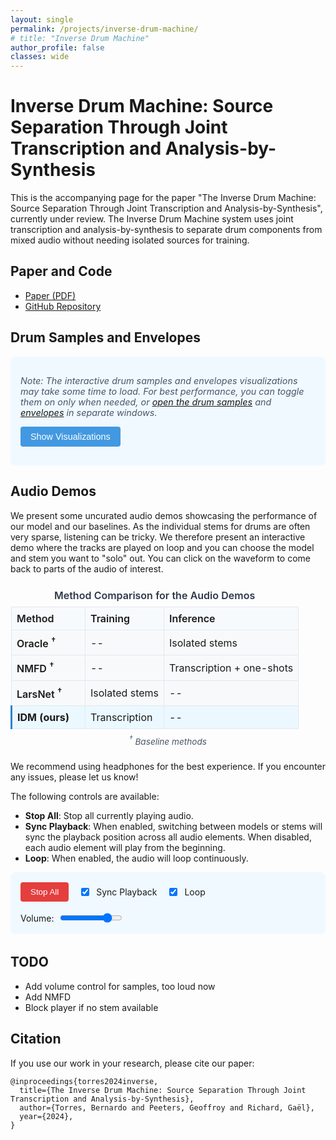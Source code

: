 ```yaml
---
layout: single
permalink: /projects/inverse-drum-machine/
# title: "Inverse Drum Machine"
author_profile: false
classes: wide
---
```


<style>
.track-section {
  margin-bottom: 2.5rem;
  border-bottom: 1px solid #eaeaea;
  padding-bottom: 1.5rem;
}

.track-title {
  font-size: 1.2rem;
  font-weight: bold;
  margin-bottom: 1rem;
  color: #2b6cb0;
}

.comparison-table {
  width: 100%;
  border-collapse: collapse;
  margin-bottom: 1.5rem;
  overflow-x: auto;
  display: block;
}

.comparison-table th, .comparison-table td {
  padding: 0.5rem;
  border: 1px solid #e2e8f0;
}

.comparison-table th {
  background-color: #f7fafc;
  text-align: left;
  font-weight: 600;
}

.comparison-table td {
  background-color: #f8f9fa;
}

.model-name {
  font-weight: 600;
  min-width: 100px;
}

.player-button {
  background-color: #4299e1;
  color: white;
  border: none;
  border-radius: 0.25rem;
  padding: 0.5rem;
  cursor: pointer;
  width: 100%;
  position: relative;
  transition: all 0.2s;
}

.player-button:hover {
  background-color: #3182ce;
}

.player-button.playing {
  background-color: #e53e3e;
}

.player-button.playing:hover {
  background-color: #c53030;
}

.player-button.unavailable {
  background-color: #a0aec0;
  opacity: 0.5;
  cursor: not-allowed;
}

.player-button.unavailable:hover {
  background-color: #a0aec0;
}

.progress-indicator {
  position: absolute;
  bottom: 0;
  left: 0;
  height: 3px;
  width: 0%;
  background-color: rgba(255, 255, 255, 0.7);
  transition: width 0.1s linear;
}

.global-controls {
  display: flex;
  flex-wrap: wrap;
  gap: 1rem;
  margin-bottom: 2rem;
  padding: 1rem;
  background-color: #f0f9ff;
  border-radius: 0.5rem;
  align-items: center;
}

.control-group {
  display: flex;
  align-items: center;
  gap: 0.5rem;
}

.volume-slider {
  width: 100px;
}

.stop-all-button {
  background-color: #e53e3e;
  color: white;
  padding: 0.5rem 1rem;
  border: none;
  border-radius: 0.25rem;
  cursor: pointer;
}

.stop-all-button:hover {
  background-color: #c53030;
}

/* Waveform styles */
.waveform-container {
  margin-bottom: 1.5rem;
}

.waveform {
  height: 80px;
  margin-bottom: 0.5rem;
  background-color: #f7fafc;
  border: 1px solid #e2e8f0;
  border-radius: 4px;
}

.stem-waveform {
  height: 60px;
  margin-bottom: 0.75rem;
  background-color: #f7fafc;
  border: 1px solid #e2e8f0;
  border-radius: 4px;
  display: none; /* Hidden by default */
}

.waveform-label {
  font-size: 0.8rem;
  color: #4a5568;
  margin-bottom: 0.25rem;
  font-weight: 600;
}

@media (max-width: 768px) {
  .comparison-table td, .comparison-table th {
    padding: 0.3rem;
  }
  
  .model-name {
    font-size: 0.8rem;
    min-width: 70px;
  }
  
  .player-button {
    padding: 0.3rem;
    font-size: 0.8rem;
  }
  
  .global-controls {
    flex-direction: column;
    align-items: flex-start;
  }
  
  .control-group.volume {
    width: 100%;
  }
  
  .volume-slider {
    width: 100%;
  }
}
</style>

# Inverse Drum Machine: Source Separation Through Joint Transcription and Analysis-by-Synthesis

This is the accompanying page for the paper "The Inverse Drum Machine: Source Separation Through Joint Transcription and Analysis-by-Synthesis", currently under review. The Inverse Drum Machine system uses joint transcription and analysis-by-synthesis to separate drum components from mixed audio without needing isolated sources for training.

## Paper and Code

- [Paper (PDF)](/documents/inverse_drum_machine.pdf) <!-- Add your paper link when available -->
- [GitHub Repository](https://github.com/bernardo-torres/inverse-drum-machine) <!-- Add your GitHub repo link -->


<h2>Drum Samples and Envelopes</h2>

<div class="additional-content-controls">
  <p class="content-notice">
    <i>Note: The interactive drum samples and envelopes visualizations may take some time to load. For best performance, you can toggle them on only when needed, or <a href="/assets/html/inverse-drum-machine/IDM/test_drum_samples.html" target="_blank">open the drum samples</a> and <a href="/assets/html/inverse-drum-machine/IDM/test_envelopes.html" target="_blank">envelopes</a> in separate windows.</i>
  </p>
  
  <button id="toggleVisualizationsBtn" class="toggle-button">Show Visualizations</button>
</div>

<div id="visualizationsContainer" style="display: none; margin-top: 1rem;">
  <div class="iframe-container" style="display: flex; flex-wrap: wrap; gap: 1rem;">
    <div style="flex: 1 1 100%; min-width: 300px;">
      <h3>Drum Samples</h3>
      <div class="iframe-placeholder" data-src="/assets/html/inverse-drum-machine/IDM/test_drum_samples.html">
        <div class="placeholder-content">Click to load Drum Samples visualization</div>
      </div>
    </div>
    
    <div style="flex: 1 1 100%; min-width: 300px;">
      <h3>Envelopes</h3>
      <div class="iframe-placeholder" data-src="/assets/html/inverse-drum-machine/IDM/test_envelopes.html">
        <div class="placeholder-content">Click to load Envelopes visualization</div>
      </div>
    </div>
  </div>
</div>

<style>
  .additional-content-controls {
    background-color: #f0f9ff;
    border-radius: 0.5rem;
    padding: 1rem;
    margin-bottom: 1rem;
  }
  
  .content-notice {
    margin-bottom: 0.75rem;
    font-size: 0.9rem;
    color: #4a5568;
  }
  
  .toggle-button {
    background-color: #4299e1;
    color: white;
    border: none;
    border-radius: 0.25rem;
    padding: 0.5rem 1rem;
    cursor: pointer;
    font-size: 0.9rem;
  }
  
  .toggle-button:hover {
    background-color: #3182ce;
  }
  
  .iframe-placeholder {
    border: 1px dashed #cbd5e0;
    border-radius: 0.25rem;
    height: 300px;
    display: flex;
    align-items: center;
    justify-content: center;
    cursor: pointer;
    background-color: #f7fafc;
    transition: background-color 0.2s;
  }
  
  .iframe-placeholder:hover {
    background-color: #edf2f7;
  }
  
  .placeholder-content {
    color: #4a5568;
    font-size: 0.9rem;
  }
</style>


<div class="audio-demos-section">
  <h2>Audio Demos</h2>
<p>
  We present some uncurated audio demos showcasing the performance of our model and our baselines. As the individual stems for drums are often very sparse, listening can be tricky. We therefore present an interactive demo where the tracks are played on loop and you can choose the model and stem you want to "solo" out. You can click on the waveform to come back to parts of the audio of interest.
</p>


<div style="text-align: center; margin: 1.5rem 0;">
  <table class="comparison-table" style="margin: 0 auto; max-width: 550px;">
    <caption style="caption-side: top; margin-bottom: 0.5rem; font-weight: 600; color: #2d3748;">
      Method Comparison for the Audio Demos
    </caption>
    <thead>
      <tr>
        <th>Method</th>
        <th>Training</th>
        <th>Inference</th>
      </tr>
    </thead>
    <tbody>
      <tr class="baseline-model">
        <td class="model-name">Oracle <sup>†</sup></td>
        <td>--</td>
        <td>Isolated stems</td>
      </tr>
      <tr class="baseline-model">
        <td class="model-name">NMFD <sup>†</sup></td>
        <td>--</td>
        <td>Transcription + one-shots</td>
      </tr>
      <tr class="baseline-model">
        <td class="model-name">LarsNet <sup>†</sup></td>
        <td>Isolated stems</td>
        <td>--</td>
      </tr>
      <tr class="our-model">
        <td class="model-name"><strong>IDM (ours)</strong></td>
        <td>Transcription</td>
        <td>--</td>
      </tr>
    </tbody>
  </table>
  <div style="font-size: 0.85rem; color: #4a5568; margin-top: 0.5rem; font-style: italic;">
    <sup>†</sup> Baseline methods
  </div>
</div>

<p>
  We recommend using headphones for the best experience. If you encounter any issues, please let us know!
</p>

<p>
  The following controls are available:
</p>
<ul>
  <li><strong>Stop All</strong>: Stop all currently playing audio.</li>
  <li><strong>Sync Playback</strong>: When enabled, switching between models or stems will sync the playback position across all audio elements. When disabled, each audio element will play from the beginning.</li>
  <li><strong>Loop</strong>: When enabled, the audio will loop continuously.</li>
</ul>


<style>
  .baseline-model {
    background-color: #f8fafc !important;
  }
  
  .our-model {
    background-color: #ebf8ff !important;
    border-left: 3px solid #3182ce;
  }
  
  .our-model td {
    background-color: #ebf8ff !important;
  }
</style>



  <div class="global-controls">
    <div class="control-group">
      <button id="stopAllButton" class="stop-all-button">Stop All</button>
    </div>
    <div class="control-group">
      <input type="checkbox" id="syncCheckbox" class="sync-checkbox" checked>
      <label for="syncCheckbox">Sync Playback</label>
    </div>
    <div class="control-group">
      <input type="checkbox" id="loopCheckbox" class="loop-checkbox" checked>
      <label for="loopCheckbox">Loop</label>
    </div>
    <div class="control-group volume">
      <label for="volumeSlider">Volume:</label>
      <input type="range" id="volumeSlider" class="volume-slider" min="0" max="1" step="0.01" value="0.8">
    </div>
  </div>

  <div id="audio-demos"></div>
</div>

<!-- Load WaveSurfer.js -->
<script src="https://unpkg.com/wavesurfer.js@6.6.3/dist/wavesurfer.min.js"></script>


<script>
  document.addEventListener('DOMContentLoaded', () => {
    const toggleBtn = document.getElementById('toggleVisualizationsBtn');
    const container = document.getElementById('visualizationsContainer');
    const placeholders = document.querySelectorAll('.iframe-placeholder');
    
    // Toggle visualizations container
    toggleBtn.addEventListener('click', () => {
      if (container.style.display === 'none') {
        container.style.display = 'block';
        toggleBtn.textContent = 'Hide Visualizations';
      } else {
        container.style.display = 'none';
        toggleBtn.textContent = 'Show Visualizations';
      }
    });
    
    // Set up lazy loading for iframes
    placeholders.forEach(placeholder => {
      placeholder.addEventListener('click', () => {
        const src = placeholder.getAttribute('data-src');
        const iframe = document.createElement('iframe');
        iframe.src = src;
        iframe.width = '100%';
        iframe.height = '500px';
        iframe.frameBorder = '0';
        iframe.style.borderRadius = '0.25frem';
        
        // Replace placeholder with iframe
        placeholder.parentNode.replaceChild(iframe, placeholder);
      });
    });


  const tracks = [
  {
    id: "43",
    title: "43_rock_120_beat_4-4.wav, drum kit: portland",
    baseFile: "43_rock_120_beat_4-4_portland",
    crop: 5 // 5 seconds playback (remove this line to play the full track)
  },
  {
    id: "93",
    title: "93_hiphop_75_beat_4-4.wav, drum kit: heavy",
    baseFile: "93_hiphop_75_beat_4-4_heavy",
  },
  {
    id: "18",
    title: "18_rock_118_fill_4-4.wav, drum kit: east bay",
    baseFile: "18_rock_118_fill_4-4_east_bay",
    // No crop specified, will play the full track
  },
  {
    id: "73",
    title: "73_neworleans-funk_93_fill_4-4.wav, drum kit: heavy",
    baseFile: "73_neworleans-funk_93_fill_4-4_heavy",
  },
  {
    id: "114",
    title: "114_jazz-fusion_96_beat_4-4.wav, drum kit: heavy",
    baseFile: "114_jazz-fusion_96_beat_4-4_heavy"
    // No crop specified, will play the full track
  }
];
  
  // Models configuration
  const models = [
    { id: "original", name: "Original Mix", instruments: ["full"] },
    { id: "GT", name: "Ground Truth" },
    { id: "Oracle", name: "Oracle" },
    { id: "IDM_masked", name: "IDM masked (Ours)" },
    { id: "IDM_synth", name: "IDM synth (Ours)" },
    { id: "LarsNet", name: "LarsNet" },
    { id: "NMFD", name: "NMFD" }
  ];
  
  // Instrument configuration
  const instruments = [
    { id: "full", name: "Full Mix" },
    { id: "KD", name: "Kick" },
    { id: "SD", name: "Snare" },
    { id: "HH", name: "Hi-Hats" },
    { id: "CY", name: "Cymbals" },
    { id: "TT", name: "Tom-Tom" }
  ];
  
  // UI elements
  const stopAllButton = document.getElementById('stopAllButton');
  const loopCheckbox = document.getElementById('loopCheckbox');
  const syncCheckbox = document.getElementById('syncCheckbox');
  const volumeSlider = document.getElementById('volumeSlider');
  const audioDemosContainer = document.getElementById('audio-demos');
  
  // Audio & waveform state
  let currentlyPlaying = null;
  let currentTrackId = null;
  let audioObjects = {};
  const waveSurfers = {};
  let isUpdatingWaveform = false; // Flag to prevent event loops
  
  // Get color for instrument visualization
  function getInstrumentColor(instrumentId) {
    const colors = {
      'KD': '#e53e3e', // Kick - Red
      'SD': '#dd6b20', // Snare - Orange
      'HH': '#38a169', // Hi-hat - Green
      'CY': '#3182ce', // Cymbal - Blue
      'TT': '#805ad5'  // Tom - Purple
    };
    
    return colors[instrumentId] || '#a0aec0'; // Default gray
  }
  
  // Get lighter version of color for progress
  function getLighterColor(hexColor) {
    // Simple function to lighten a hex color
    let r = parseInt(hexColor.substr(1, 2), 16);
    let g = parseInt(hexColor.substr(3, 2), 16);
    let b = parseInt(hexColor.substr(5, 2), 16);
    
    // Lighten
    r = Math.min(255, r + 40);
    g = Math.min(255, g + 40);
    b = Math.min(255, b + 40);
    
    return `#${r.toString(16).padStart(2, '0')}${g.toString(16).padStart(2, '0')}${b.toString(16).padStart(2, '0')}`;
  }
  
  // Improved checkFileExists function
  function checkFileExists(url) {
    return new Promise((resolve) => {
      console.log(`Checking if file exists: ${url}`);
      const audio = new Audio();
      
      // Set timeout to avoid hanging too long on missing files
      const timeout = setTimeout(() => {
        console.warn(`Timeout checking file: ${url}`);
        resolve(false);
      }, 3000);
      
      audio.oncanplaythrough = () => {
        clearTimeout(timeout);
        console.log(`File exists: ${url}`);
        resolve(true);
      };
      
      audio.onerror = (e) => {
        clearTimeout(timeout);
        console.warn(`File doesn't exist or error loading: ${url}`, e);
        resolve(false);
      };
      
      // Load with cache buster to prevent caching issues
      audio.src = `${url}?t=${new Date().getTime()}`;
    });
  }
  

// Modified parts to fix the eternal loading issue

// 1. First, add a debug function to check file paths more explicitly
function debugFilePath(url) {
  console.log(`Attempting to load file: ${url}`);
  
  // Create an explicit debugging element to show on the page
  const debugElement = document.createElement('div');
  debugElement.style.position = 'fixed';
  debugElement.style.top = '10px';
  debugElement.style.right = '10px';
  debugElement.style.background = 'rgba(0,0,0,0.8)';
  debugElement.style.color = 'white';
  debugElement.style.padding = '10px';
  debugElement.style.zIndex = '9999';
  debugElement.style.maxWidth = '300px';
  debugElement.style.fontSize = '12px';
  debugElement.textContent = `Testing: ${url}`;
  document.body.appendChild(debugElement);
  
  // Create an image object to test if the server responds at all
  const ping = new XMLHttpRequest();
  ping.open('HEAD', url.substring(0, url.lastIndexOf('/')), true);
  ping.onreadystatechange = function() {
    if (ping.readyState === 4) {
      debugElement.textContent += `\nServer response: ${ping.status}`;
      
      // Clean up after 5 seconds
      setTimeout(() => {
        document.body.removeChild(debugElement);
      }, 5000);
    }
  };
  ping.send();
  
  return url;
}

async function initializeStemWaveform(track, model, instrument) {
  const stemWaveformId = `stem-waveform-${track.id}`;
  const stemWavesurferId = `wavesurfer-stem-${track.id}`;
  
  // Get the container
  const stemWaveformContainer = document.getElementById(stemWaveformId);
  if (!stemWaveformContainer) {
    console.error(`Stem waveform container not found: ${stemWaveformId}`);
    return null;
  }
  
  // Get instrument ID correctly - whether it's passed as object or string
  const instrumentId = instrument.id || instrument;
  
  // Get instrument name for the label
  const instrumentObj = instruments.find(i => i.id === instrumentId);
  const instrumentName = instrumentObj ? instrumentObj.name : instrumentId;
  
  // Update the label
  const stemLabel = document.getElementById(`stem-label-${track.id}`);
  if (stemLabel) {
    stemLabel.textContent = `${model.name} - ${instrumentName}`;
    stemLabel.style.color = getInstrumentColor(instrumentId);
  }
  
  // Show the container
  stemWaveformContainer.style.display = 'block';
  
  // Determine audio path
  const audioPath = `/assets/audio/inverse-drum-machine/${model.id}/${track.baseFile}_${instrumentId}.wav`;
  
  // Cleanup existing waveform
  if (waveSurfers[stemWavesurferId]) {
    waveSurfers[stemWavesurferId].destroy();
    delete waveSurfers[stemWavesurferId];
  }
  
  // Create new waveform with normalization for better visualization
  const stemWs = WaveSurfer.create({
    container: stemWaveformContainer,
    waveColor: getInstrumentColor(instrumentId),
    progressColor: getLighterColor(getInstrumentColor(instrumentId)),
    height: 60,
    responsive: true,
    barWidth: 2,
    cursorWidth: 1,
    interact: true, // Make sure interaction is enabled
    normalize: true,
    backend: 'MediaElement',
    barGap: 1,
    barRadius: 1
  });
  
  // Apply extra amplitude boost for hi-hats and similar instruments
  if (instrumentId === 'HH' || instrumentId === 'CY') {
    stemWs.params.amplitude = 2;
  }
  
  // Configure events
  stemWs.on('ready', () => {
    stemWs.setMute(true);
  });

  // Add seek event handling to make stem waveform interactive
 // Improved seek handler in initializeStemWaveform
stemWs.on('seek', position => {
  if (isUpdatingWaveform) return;
  if (currentTrackId !== track.id) return;
  
  // Prevent multiple rapid updates
  isUpdatingWaveform = true;
  
  try {
    // Get the exact time position
    const t = stemWs.getDuration() * position;
    
    // Update all related audio elements to this precise position
    Object.keys(audioObjects)
      .filter(id => id.startsWith(track.id))
      .forEach(id => {
        const audio = audioObjects[id];
        if (audio) {
          audio.currentTime = t;
        }
      });
    
    // Update main waveform position using requestAnimationFrame for smoother visual update
    const mainWs = waveSurfers[track.id];
    if (mainWs && mainWs.isReady) {
      requestAnimationFrame(() => {
        mainWs.seekTo(position);
      });
    }
  } catch (e) {
    console.warn('Error during stem seek synchronization:', e);
  } finally {
    // Release the lock after a small delay
    setTimeout(() => { isUpdatingWaveform = false; }, 20);
  }
});
  
  // Load the audio
  stemWs.load(audioPath);
  
  // Store the WaveSurfer instance
  waveSurfers[stemWavesurferId] = stemWs;
  
  return stemWs;
}
  


  // Improved function to hide the stem waveform
  function hideStemWaveform(trackId) {
    console.log(`Hiding stem waveform for track ${trackId}`);
    const stemWaveformContainer = document.getElementById(`stem-waveform-${trackId}`);
    if (stemWaveformContainer) {
      stemWaveformContainer.style.display = 'none';
    }
    
    // Reset the label
    const stemLabel = document.getElementById(`stem-label-${trackId}`);
    if (stemLabel) {
      stemLabel.textContent = 'Selected Stem';
      stemLabel.style.color = '';
    }
    
    // Clean up the wavesurfer instance
    const stemWavesurferId = `wavesurfer-stem-${trackId}`;
    if (waveSurfers[stemWavesurferId]) {
      try {
        waveSurfers[stemWavesurferId].destroy();
        delete waveSurfers[stemWavesurferId];
      } catch (e) {
        console.warn(`Error destroying stem waveform:`, e);
      }
    }
  }
  
  // Build the track sections
  tracks.forEach(track => {
    // Create track section
    const trackSection = document.createElement('div');
    trackSection.className = 'track-section';
    trackSection.id = `track-${track.id}`;
    
    // Add track title
    const trackTitle = document.createElement('h3');
    trackTitle.className = 'track-title';
    trackTitle.textContent = track.title;
    trackSection.appendChild(trackTitle);
    
    // Create waveform container
    const waveformContainer = document.createElement('div');
    waveformContainer.className = 'waveform-container';
    
    // Add mixture waveform label
    const mixLabel = document.createElement('div');
    mixLabel.className = 'waveform-label';
    mixLabel.textContent = 'Original Mix';
    waveformContainer.appendChild(mixLabel);
    
    // Add main waveform container
    const wfDiv = document.createElement('div');
    wfDiv.className = 'waveform';
    wfDiv.id = `waveform-${track.id}`;
    waveformContainer.appendChild(wfDiv);
    
    // Add stem waveform label
    const stemLabel = document.createElement('div');
    stemLabel.className = 'waveform-label';
    stemLabel.id = `stem-label-${track.id}`;
    stemLabel.textContent = 'Selected Stem';
    waveformContainer.appendChild(stemLabel);
    
    // Add stem waveform container
    const stemWfDiv = document.createElement('div');
    stemWfDiv.className = 'stem-waveform';
    stemWfDiv.id = `stem-waveform-${track.id}`;
    waveformContainer.appendChild(stemWfDiv);
    
    trackSection.appendChild(waveformContainer);
    
    // Create table
    const table = document.createElement('table');
    table.className = 'comparison-table';
    
    // Create table header
    const thead = document.createElement('thead');
    const headerRow = document.createElement('tr');
    
    // Empty cell for model names
    const emptyHeader = document.createElement('th');
    emptyHeader.textContent = 'Model / Instrument';
    headerRow.appendChild(emptyHeader);
    
    // Filter instruments based on model
    const displayInstruments = instruments.filter(instr => 
      instr.id !== "full" || (instr.id === "full" && models.some(m => m.instruments && m.instruments.includes("full")))
    );
    
    // Add instrument headers
    displayInstruments.forEach(instrument => {
      if (instrument.id !== "full") {
        const th = document.createElement('th');
        th.textContent = instrument.name;
        th.dataset.instrument = instrument.id;
        th.style.color = getInstrumentColor(instrument.id);
        headerRow.appendChild(th);
      }
    });
    
    thead.appendChild(headerRow);
    table.appendChild(thead);
    
    // Create table body
    const tbody = document.createElement('tbody');
    
    // Add model rows
    models.forEach(model => {
      const row = document.createElement('tr');
      row.dataset.model = model.id;
      
      const modelCell = document.createElement('td');
      modelCell.className = 'model-name';
      modelCell.textContent = model.name;
      row.appendChild(modelCell);
      
      if (model.id === "original") {
        const fullMixCell = document.createElement('td');
        fullMixCell.colSpan = displayInstruments.length - 1;
        
        const audioId = `${track.id}_${model.id}_full`;
        const audioPath = `/assets/audio/inverse-drum-machine/GT/${track.baseFile}_mix.wav`;
        
        const button = createPlayerButton(audioId, audioPath, track.id, model.id, "full");
        fullMixCell.appendChild(button);
        row.appendChild(fullMixCell);
      } else {
        displayInstruments.forEach(instrument => {
          if (instrument.id === "full") return;
          
          const cell = document.createElement('td');
          const audioId = `${track.id}_${model.id}_${instrument.id}`;
          const audioPath = `/assets/audio/inverse-drum-machine/${model.id}/${track.baseFile}_${instrument.id}.wav`;
          const button = createPlayerButton(audioId, audioPath, track.id, model.id, instrument.id);
          cell.appendChild(button);
          row.appendChild(cell);
        });
      }
      
      tbody.appendChild(row);
    });
    
    table.appendChild(tbody);
    trackSection.appendChild(table);
    audioDemosContainer.appendChild(trackSection);
    
    // Initialize WaveSurfer for this track
    const ws = WaveSurfer.create({
      container: `#waveform-${track.id}`,
      waveColor: '#ccd6f6',
      progressColor: '#4c51bf',
      height: 80,
      responsive: true,
      barWidth: 2,
      cursorWidth: 1,
      interact: true
    });
    
    // Load the original track mix
    ws.load(`/assets/audio/inverse-drum-machine/GT/${track.baseFile}_mix.wav`);
    
    // Configure WaveSurfer events
    ws.on('ready', () => {
  console.log(`WaveSurfer ready for track ${track.id}`);
  ws.setMute(true); // Mute wavesurfer, we'll use our own audio elements
  
  // No visual indicator, just implement the cropping functionality
  if (track.crop) {
    const fullDuration = ws.getDuration();
    console.log(`Crop set for track ${track.id}: ${track.crop}s out of ${fullDuration}s`);
  }
});
    
    ws.on('seek', position => {
      if (isUpdatingWaveform) return;
      if (currentTrackId !== track.id) return;
      
      // When user seeks in waveform, sync all audio elements for this track
      const t = ws.getDuration() * position;
      Object.keys(audioObjects)
        .filter(id => id.startsWith(track.id))
        .forEach(id => {
          const audio = audioObjects[id];
          if (Math.abs(audio.currentTime - t) > 0.1) {
            audio.currentTime = t;
          }
        });
      
      // Also sync stem waveform if visible
      const stemWavesurferId = `wavesurfer-stem-${track.id}`;
      if (waveSurfers[stemWavesurferId] && waveSurfers[stemWavesurferId].isReady) {
        try {
          isUpdatingWaveform = true;
          waveSurfers[stemWavesurferId].seekTo(position);
          setTimeout(() => { isUpdatingWaveform = false; }, 5);
        } catch (e) {
          isUpdatingWaveform = false;
          console.warn(`Error updating stem waveform position:`, e);
        }
      }
    });
    
    // Handle waveform errors
    ws.on('error', err => {
      console.warn('WaveSurfer error:', err);
    });
    
    // Store WaveSurfer instance
    waveSurfers[track.id] = ws;
  });
  
  // Create player button helper
  function createPlayerButton(audioId, audioPath, trackId, modelId, instrumentId) {
    const button = document.createElement('button');
    button.className = 'player-button';
    button.textContent = 'Play';
    button.dataset.id = audioId;
    button.dataset.track = trackId;
    button.dataset.model = modelId;
    button.dataset.instrument = instrumentId;
    
    const progress = document.createElement('div');
    progress.className = 'progress-indicator';
    button.appendChild(progress);
    
    button.addEventListener('click', () => handlePlayClick(audioId, audioPath, trackId, modelId, instrumentId));
    return button;
  }
  
  // Update progress indicator
  function updateProgress(audioId) {
    const audio = audioObjects[audioId];
    const btn = document.querySelector(`button[data-id="${audioId}"]`);
    const prog = btn && btn.querySelector('.progress-indicator');
    
    if (prog && audio && audio.duration) {
      prog.style.width = `${(audio.currentTime / audio.duration) * 100}%`;
    }
  }

  // Improved audio sync system - replace the existing timeupdate event handler code
audio.addEventListener('timeupdate', () => {
  if (currentlyPlaying !== audioId) return;
  
  // Update button progress
  updateProgress(audioId);
  
  // Get current position
  const currentPos = audio.currentTime / (audio.duration || 1);
  if (isNaN(currentPos)) return;
  
  // Only update waveforms every 100ms to prevent excessive rendering
  if (!audio._lastUpdate || Date.now() - audio._lastUpdate >= 100) {
    audio._lastUpdate = Date.now();
    
    // Use a stricter synchronization approach
    if (!isUpdatingWaveform) {
      isUpdatingWaveform = true;
      
      try {
        // Update main waveform with precise position
        if (ws && ws.isReady && currentTrackId === trackId) {
          // Use requestAnimationFrame for smoother visual updates
          requestAnimationFrame(() => {
            ws.seekTo(currentPos);
          });
        }
        
        // Update stem waveform with the same precise position
        const stemWavesurferId = `wavesurfer-stem-${trackId}`;
        if (waveSurfers[stemWavesurferId] && waveSurfers[stemWavesurferId].isReady) {
          requestAnimationFrame(() => {
            waveSurfers[stemWavesurferId].seekTo(currentPos);
          });
        }
      } catch (e) {
        console.warn('Error updating waveform positions:', e);
      }
      
      // Release the synchronization lock after a minimal delay
      setTimeout(() => { isUpdatingWaveform = false; }, 5);
    }
  }
});
  
  // Handle play/stop with waveform sync
  // Improved handlePlayClick function to ensure better synchronization
// Update the handlePlayClick function to properly maintain position when changing stems
// Modify the handlePlayClick function to handle cropping
async function handlePlayClick(audioId, audioPath, trackId, modelId, instrumentId) {
  // If same clip, just toggle stop
  if (currentlyPlaying === audioId) {
    stopAudio();
    return;
  }
  
  const ws = waveSurfers[trackId];
  const isSameTrack = trackId === currentTrackId;
  let startPos = 0;
  
  // Get the playback position from the current audio if we're on the same track
  if (isSameTrack && syncCheckbox.checked && currentlyPlaying) {
    const currentAudio = audioObjects[currentlyPlaying];
    if (currentAudio) {
      startPos = currentAudio.currentTime || 0;
      console.log(`Continuing from position: ${startPos}`);
    }
  }
  
  // Stop current playback but keep track context if we're on the same track
  if (currentlyPlaying) {
    stopAudio(false); // The false prevents resetting currentTrackId
  }
  
  // Initialize stem waveform if needed
  if (modelId !== "original" && instrumentId !== "full") {
    console.log(`Preparing stem waveform for ${modelId}/${instrumentId}`);
    
    const stemLabel = document.getElementById(`stem-label-${trackId}`);
    if (stemLabel) {
      stemLabel.textContent = `Loading ${modelId} - ${instrumentId}...`;
      stemLabel.style.color = getInstrumentColor(instrumentId);
    }
    
    try {
      const track = tracks.find(t => t.id === trackId);
      const model = models.find(m => m.id === modelId);
      
      if (!track || !model) {
        console.error(`Could not find track or model: ${trackId}/${modelId}`);
        hideStemWaveform(trackId);
      } else {
        await initializeStemWaveform(track, model, instrumentId);
      }
    } catch (error) {
      console.error(`Error initializing stem waveform:`, error);
      hideStemWaveform(trackId);
    }
  } else {
    hideStemWaveform(trackId);
  }
  
  // Create or get audio element
  if (!audioObjects[audioId]) {
    const audio = new Audio();
    audio.src = audioPath;
    audio.preload = 'auto';
    audio.dataset.track = trackId;
    
    // Add precise timing tracking
    audio._lastUpdate = 0;
    
    // Handle audio errors
    audio.onerror = (e) => {
      console.error(`Error with audio ${audioId}:`, e);
      resetPlayButton(audioId);
      
      const btn = document.querySelector(`button[data-id="${audioId}"]`);
      if (btn) {
        btn.classList.add('unavailable');
        btn.textContent = 'Unavailable';
        btn.disabled = true;
      }
    };
    
    // Add timeupdate handler to keep waveforms in sync
    audio.addEventListener('timeupdate', function() {
      if (currentlyPlaying !== audioId) return;
      
      // Update button progress
      updateProgress(audioId);
      
      // Check if we need to loop due to crop value
      const track = tracks.find(t => t.id === trackId);
      if (track && track.crop && this.currentTime >= track.crop) {
        // If loop is enabled, jump back to start, otherwise stop
        if (loopCheckbox.checked) {
          this.currentTime = 0;
          
          // Update both waveforms to beginning
          requestAnimationFrame(() => {
            const mainWs = waveSurfers[trackId];
            const stemWs = waveSurfers[`wavesurfer-stem-${trackId}`];
            
            if (mainWs && mainWs.isReady) {
              mainWs.seekTo(0);
            }
            
            if (stemWs && stemWs.isReady) {
              stemWs.seekTo(0);
            }
          });
        } else {
          stopAudio();
          return;
        }
      }
      
      // Get current position ratio
      const currentPos = this.currentTime / (this.duration || 1);
      if (isNaN(currentPos)) return;
      
      // Throttle updates to prevent excessive rendering
      if (!this._lastUpdate || Date.now() - this._lastUpdate >= 50) {
        this._lastUpdate = Date.now();
        
        if (!isUpdatingWaveform) {
          isUpdatingWaveform = true;
          
          try {
            // Update both waveforms simultaneously
            const mainWs = waveSurfers[trackId];
            const stemWs = waveSurfers[`wavesurfer-stem-${trackId}`];
            
            requestAnimationFrame(() => {
              if (mainWs && mainWs.isReady) {
                mainWs.seekTo(currentPos);
              }
              
              if (stemWs && stemWs.isReady) {
                stemWs.seekTo(currentPos);
              }
            });
          } catch (e) {
            console.warn('Error updating waveforms:', e);
          }
          
          // Clear the lock after a short delay
          setTimeout(() => { isUpdatingWaveform = false; }, 10);
        }
      }
    });
    
    audioObjects[audioId] = audio;
  }
  
  const audio = audioObjects[audioId];
  audio.volume = parseFloat(volumeSlider.value);
  audio.loop = loopCheckbox.checked;
  
  // Set the exact starting position
  if (isSameTrack && syncCheckbox.checked && startPos > 0) {
    try {
      // Set audio position before playing
      audio.currentTime = startPos;
    } catch (e) {
      console.warn('Error setting starting position:', e);
    }
  } else {
    // For different tracks or sync disabled, start from beginning
    audio.currentTime = 0;
  }
  
  // Play audio and update UI
  try {
    const playPromise = audio.play();
    if (playPromise !== undefined) {
      playPromise.then(() => {
        // Update UI state
        const btn = document.querySelector(`button[data-id="${audioId}"]`);
        if (btn) {
          btn.textContent = 'Stop';
          btn.classList.add('playing');
        }
        
        // Set current state
        currentlyPlaying = audioId;
        currentTrackId = trackId;
        
        // After audio starts playing, sync both waveforms exactly
        const exactPos = audio.currentTime / (audio.duration || 1);
        
        requestAnimationFrame(() => {
          // Sync main waveform
          if (ws && ws.isReady) {
            ws.play();
            ws.setMute(true);
            ws.seekTo(exactPos);
          }
          
          // Sync stem waveform
          const stemWavesurferId = `wavesurfer-stem-${trackId}`;
          const stemWs = waveSurfers[stemWavesurferId];
          if (stemWs && stemWs.isReady) {
            stemWs.play();
            stemWs.setMute(true);
            stemWs.seekTo(exactPos);
          }
        });
      }).catch(err => {
        console.error('Error playing audio:', err);
        resetPlayButton(audioId);
        markButtonUnavailable(audioId);
      });
    } else {
      // Fallback for older browsers
      const btn = document.querySelector(`button[data-id="${audioId}"]`);
      if (btn) {
        btn.textContent = 'Stop';
        btn.classList.add('playing');
      }
      
      currentlyPlaying = audioId;
      currentTrackId = trackId;
      
      // Sync waveforms
      if (ws && ws.isReady) {
        ws.play();
        ws.setMute(true);
      }
    }
  } catch (err) {
    console.error('Error playing audio:', err);
    resetPlayButton(audioId);
    markButtonUnavailable(audioId);
  }
}

// Improved function to mark buttons as unavailable
function markButtonUnavailable(audioId) {
  const btn = document.querySelector(`button[data-id="${audioId}"]`);
  if (btn) {
    console.log(`Marking button as unavailable: ${audioId}`);
    btn.classList.add('unavailable');
    btn.textContent = 'N/A';
    btn.disabled = true;
    btn.title = 'This stem is not available';
  }
}

// Add a function to proactively check stem availability
// Modified stem availability checker - more reliable
// More reliable stem availability checker
// A more reliable stem availability checker using Audio elements instead of fetch
// Replace your current checkStemAvailability function with this simpler one
async function checkStemAvailability() {
  console.log("Starting stem availability check...");
  
  // Make sure to run this after all buttons are definitely created
  setTimeout(() => {
    // For each track
    tracks.forEach(track => {
      // For each model (except original which always has full mix)
      models.forEach(model => {
        if (model.id === "original") return;
        
        // For each instrument
        instruments.forEach(instrument => {
          // Skip full mix for non-GT models
          if (instrument.id === "full" && model.id !== "GT") return;
          
          const audioId = `${track.id}_${model.id}_${instrument.id}`;
          const audioPath = `/assets/audio/inverse-drum-machine/${model.id}/${track.baseFile}_${instrument.id}.wav`;
          
          // Find the button
          const btn = document.querySelector(`button[data-id="${audioId}"]`);
          if (!btn) return;
          
          console.log(`Testing: ${audioId}`);
          
          // Set button to "checking" state
          btn.textContent = "Checking...";
          
          // Simple fetch test with error handling
          fetch(audioPath, { method: 'HEAD' })
            .then(response => {
              if (!response.ok) {
                console.log(`Marking unavailable: ${audioPath}`);
                markButtonUnavailable(audioId);
              } else {
                console.log(`Available: ${audioPath}`);
                btn.textContent = "Play";
              }
            })
            .catch(() => {
              console.log(`Error fetching ${audioPath}, marking unavailable`);
              markButtonUnavailable(audioId);
            });
        });
      });
    });
  }, 1000); // 1 second should be enough if this runs at end of document load
}
  // Improved stop audio function
function stopAudio(resetTrackInfo = true) {
  if (!currentlyPlaying) return;
  
  // Get references before clearing state
  const audioId = currentlyPlaying;
  const trackId = currentTrackId;
  
  // Reset state first
  const btn = document.querySelector(`button[data-id="${audioId}"]`);
  if (btn) { 
    btn.textContent = 'Play'; 
    btn.classList.remove('playing'); 
  }
  
  currentlyPlaying = null;
  if (resetTrackInfo) currentTrackId = null;
  
  // Then stop everything with clean state
  requestAnimationFrame(() => {
    // Stop audio
    const audio = audioObjects[audioId];
    if (audio) {
      try {
        audio.pause();
      } catch (e) {}
    }
    
    // Stop main waveform
    const ws = waveSurfers[trackId];
    if (ws && ws.isReady) {
      try {
        ws.pause();
      } catch (e) {}
    }
    
    // Pause stem waveform
    const stemWavesurferId = `wavesurfer-stem-${trackId}`;
    if (waveSurfers[stemWavesurferId] && waveSurfers[stemWavesurferId].isReady) {
      try {
        waveSurfers[stemWavesurferId].pause();
      } catch (e) {}
    }
  });
}
  
  function resetPlayButton(audioId) {
    const btn = document.querySelector(`button[data-id="${audioId}"]`);
    if (btn) { 
      btn.textContent = 'Play'; 
      btn.classList.remove('playing'); 
    }
  }
  
  // Wire up global controls
  stopAllButton.addEventListener('click', () => stopAudio(true));
  
  volumeSlider.addEventListener('input', () => {
    const volume = parseFloat(volumeSlider.value);
    if (currentlyPlaying && audioObjects[currentlyPlaying]) {
      try {
        audioObjects[currentlyPlaying].volume = volume;
      } catch (e) {
        console.warn('Error setting volume:', e);
      }
    }
  });
  
  loopCheckbox.addEventListener('change', () => {
    const isLooping = loopCheckbox.checked;
    if (currentlyPlaying && audioObjects[currentlyPlaying]) {
      try {
        audioObjects[currentlyPlaying].loop = isLooping;
      } catch (e) {
        console.warn('Error setting loop:', e);
      }
    }
  });
  
  // Cleanup function for page unload
  window.addEventListener('beforeunload', () => {
    // Stop any playing audio first
    stopAudio(true);
    
    // Destroy WaveSurfer instances to free resources
    Object.values(waveSurfers).forEach(ws => {
      if (ws && typeof ws.destroy === 'function') {
        try {
          ws.destroy();
        } catch (e) {
          console.warn('Error destroying WaveSurfer:', e);
        }
      }
    });
    
    // Clear audio objects
    Object.values(audioObjects).forEach(audio => {
      if (audio) {
        try {
          audio.src = '';
          audio.load();
        } catch (e) {
          console.warn('Error cleaning up audio:', e);
        }
      }
    });
  });
    console.log("DOM loaded, checking stem availability soon...");
  checkStemAvailability();
});
</script>

## TODO

- Add volume control for samples, too loud now
- Add NMFD
- Block player if no stem available


## Citation

If you use our work in your research, please cite our paper:

```
@inproceedings{torres2024inverse,
  title={The Inverse Drum Machine: Source Separation Through Joint Transcription and Analysis-by-Synthesis},
  author={Torres, Bernardo and Peeters, Geoffroy and Richard, Gaël},
  year={2024},
}
```
